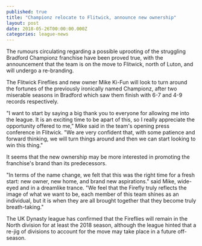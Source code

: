 ```yaml
---
published: true
title: "Championz relocate to Flitwick, announce new ownership"
layout: post
date: 2018-05-26T00:00:00.000Z
categories: league-news
---
```


The rumours circulating regarding a possible uprooting of the struggling Bradford Championz franchise have been proved true, with the announcement that the team is on the move to Flitwick, north of Luton, and will undergo a re-branding.

The Flitwick Fireflies and new owner Mike Ki-Fun will look to turn around the fortunes of the previously ironically named Championz, after two miserable seasons in Bradford which saw them finish with 6-7 and 4-9 records respectively.

"I want to start by saying a big thank you to everyone for allowing me into the league. It is an exciting time to be apart of this, so I really appreciate the opportunity offered to me," Mike said in the team's opening press conference in Flitwick. "We are very confident that, with some patience and forward thinking, we will turn things around and then we can start looking to win this thing."

It seems that the new ownership may be more interested in promoting the franchise's brand than its predecessors.

"In terms of the name change, we felt that this was the right time for a fresh start: new owner, new home, and brand new aspirations." said Mike, wide-eyed and in a dreamlike trance. "We feel that the Firefly truly reflects the image of what we want to be, each member of this team shines as an individual, but it is when they are all brought together that they become truly breath-taking."

The UK Dynasty league has confirmed that the Fireflies will remain in the North division for at least the 2018 season, although the league hinted that a re-jig of divisions to account for the move may take place in a future off-season.